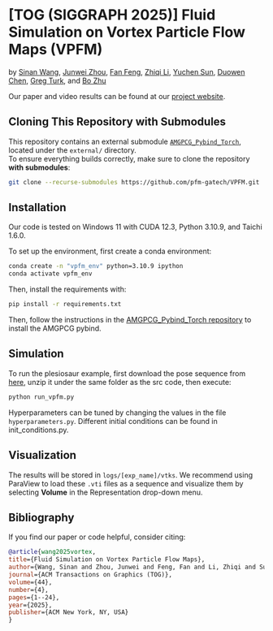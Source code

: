 # [TOG (SIGGRAPH 2025)] Fluid Simulation on Vortex Particle Flow Maps (VPFM)

by [Sinan Wang](https://sinanw.com), [Junwei Zhou](https://zjw49246.github.io/website/), [Fan Feng](https://sking8.github.io/), [Zhiqi Li](https://zhiqili-cg.github.io/), [Yuchen Sun](https://yuchen-sun-cg.github.io/), [Duowen Chen](https://cdwj.github.io), [Greg Turk](https://faculty.cc.gatech.edu/~turk/), and [Bo Zhu](https://faculty.cc.gatech.edu/~bozhu/)

Our paper and video results can be found at our [project website](https://vpfm.sinanw.com/).

## Cloning This Repository with Submodules

This repository contains an external submodule [`AMGPCG_Pybind_Torch`](https://github.com/swang3081/AMGPCG_Pybind_Torch), located under the `external/` directory.  
To ensure everything builds correctly, make sure to clone the repository **with submodules**:

```bash
git clone --recurse-submodules https://github.com/pfm-gatech/VPFM.git
```

## Installation
Our code is tested on Windows 11 with CUDA 12.3, Python 3.10.9, and Taichi 1.6.0.

To set up the environment, first create a conda environment:

```bash
conda create -n "vpfm_env" python=3.10.9 ipython
conda activate vpfm_env
```

Then, install the requirements with:

```bash
pip install -r requirements.txt
```

Then, follow the instructions in the [AMGPCG_Pybind_Torch repository](https://github.com/swang3081/AMGPCG_Pybind_Torch) to install the AMGPCG pybind.

## Simulation
To run the plesiosaur example, first download the pose sequence from [here](https://drive.google.com/file/d/1tKjaIca3SLLkKTCBeC9OZrUpJP58YLLN/view?usp=sharing), unzip it under the same folder as the src code, then execute:

```bash
python run_vpfm.py
```

Hyperparameters can be tuned by changing the values in the file `hyperparameters.py`. Different initial conditions can be found in init_conditions.py.

## Visualization
The results will be stored in `logs/[exp_name]/vtks`. We recommend using ParaView to load these `.vti` files as a sequence and visualize them by selecting **Volume** in the Representation drop-down menu.

## Bibliography
If you find our paper or code helpful, consider citing:

```bibtex
@article{wang2025vortex,
title={Fluid Simulation on Vortex Particle Flow Maps},
author={Wang, Sinan and Zhou, Junwei and Feng, Fan and Li, Zhiqi and Sun, Yuchen and Chen, Duowen and Turk, Greg and Zhu, Bo},
journal={ACM Transactions on Graphics (TOG)},
volume={44},
number={4},
pages={1--24},
year={2025},
publisher={ACM New York, NY, USA}
}
```
